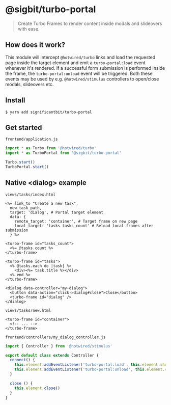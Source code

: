 # @sigbit/turbo-portal
> Create Turbo Frames to render content inside modals and slideovers with ease.

## How does it work?
This module will intercept `@hotwired/turbo` links and load the requested page inside the target element and emit a `turbo-portal:load` event whenever it's rendered. If a successful form submission is performed inside the frame, the `turbo-portal:unload` event will be triggered. Both these events may be used by e.g. `@hotwired/stimulus` controllers to open/close modals, slideovers etc.

## Install
```
$ yarn add significantbit/turbo-portal
```

## Get started
`frontend/application.js`
```js
import * as Turbo from '@hotwired/turbo'
import * as TurboPortal from '@sigbit/turbo-portal'

Turbo.start()
TurboPortal.start()
```

## Native \<dialog> example
`views/tasks/index.html`
```erb
<%= link_to "Create a new task",
  new_task_path,
  target: 'dialog', # Portal target element
  data: {
    remote_target: 'container', # Target frame on new page
    local_target: 'tasks tasks_count' # Reload local frames after submission
  } %>

<turbo-frame id="tasks_count">
  <%= @tasks.count %>
</turbo-frame>

<turbo-frame id="tasks">
  <% @tasks.each do |task| %>
    <div><%= task.title %></div>
  <% end %>
</turbo-frame>

<dialog data-controller="my-dialog">
  <button data-action="click->dialog#close">Close</button>
  <turbo-frame id="dialog" />
</dialog>
````

`views/tasks/new.html`
```erb
<turbo-frame id="container">
  <!-- ... -->
</turbo-frame>
```

`frontend/controllers/my_dialog_controller.js`
```js
import { Controller } from '@hotwired/stimulus'

export default class extends Controller {
  connect() {
    this.element.addEventListener('turbo-portal:load', this.element.showModal)
    this.element.addEventListener('turbo-portal:unload', this.element.close)
  }

  close () {
    this.element.close()
  }
}
```